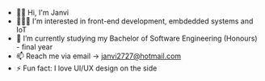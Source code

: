 
- 👋🏽 Hi, I'm Janvi
- 👩🏾‍💻 I'm interested in front-end development, embdedded systems and IoT
- 🌱 I’m currently studying my Bachelor of Software Engineering (Honours) - final year
- 📫 Reach me via email -> janvi2727@hotmail.com
- ⚡ Fun fact: I love UI/UX design on the side
